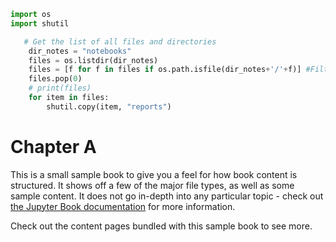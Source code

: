 ```python
import os
import shutil

   # Get the list of all files and directories
    dir_notes = "notebooks"
    files = os.listdir(dir_notes)
    files = [f for f in files if os.path.isfile(dir_notes+'/'+f)] #Filtering only the files.
    files.pop(0)
    # print(files)
    for item in files:
        shutil.copy(item, "reports")

```

# Chapter A

This is a small sample book to give you a feel for how book content is
structured.
It shows off a few of the major file types, as well as some sample content.
It does not go in-depth into any particular topic - check out [the Jupyter Book documentation](https://jupyterbook.org) for more information.

Check out the content pages bundled with this sample book to see more.


